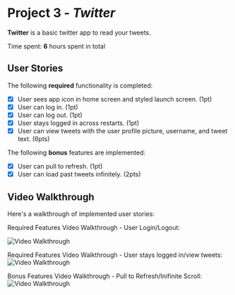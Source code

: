 # Project 3 - *Twitter*

**Twitter** is a basic twitter app to read your tweets.

Time spent: **6** hours spent in total

## User Stories

The following **required** functionality is completed:

- [x] User sees app icon in home screen and styled launch screen. (1pt)
- [x] User can log in. (1pt)
- [x] User can log out. (1pt)
- [x] User stays logged in across restarts. (1pt)
- [x] User can view tweets with the user profile picture, username, and tweet text. (6pts)

The following **bonus** features are implemented:

- [x] User can pull to refresh. (1pt)
- [x] User can load past tweets infinitely. (2pts)

## Video Walkthrough

Here's a walkthrough of implemented user stories:

Required Features Video Walkthrough - User Login/Logout:

<img src='http://g.recordit.co/nb8KYnGbND.gif' title='Required Features Video Walkthrough - User Login/Logout' width='' alt='Video Walkthrough' />

Required Features Video Walkthrough - User stays logged in/view tweets:
<img src='http://g.recordit.co/SQqhwJJ39O.gif' title='Required Features Video Walkthrough - User stays logged in across restarts/User can view tweets with the user profile picture, username, and tweet text' width='' alt='Video Walkthrough' />

Bonus Features Video Walkthrough - Pull to Refresh/Inifinite Scroll:
<img src='http://g.recordit.co/lKpp1fwJiW.gif' title='Bonus Features Video Walkthrough - Pull to Refresh/Inifinite Scroll' width='' alt='Video Walkthrough' />

